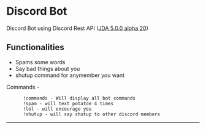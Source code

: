 # Discord Bot 
Discord Bot using Discord Rest API (<a href="https://github.com/DV8FromTheWorld/JDA">JDA 5.0.0 alpha 20<a>)


Functionalities
-
<ul>
<li>Spams some words</li>
<li>Say bad things about you</li>
<li>shutup command for anymember you want</li>
</ul>
  Commands
  -
     
          !commands - Will display all bot commands 
          !spam - will text potatoe 4 times
          !lol - will encourage you
          !shutup - will say shutup to other discord members
          
          
---
